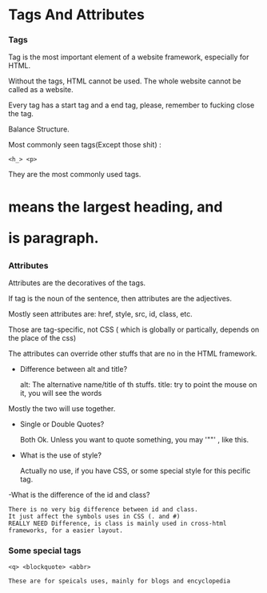 # Tags And Attributes 

### Tags

Tag is the most important element of a website framework, especially for HTML.

Without the tags, HTML cannot be used. The whole website cannot be called as a website.

Every tag has a start tag and a end tag, please, remember to fucking close the tag.

Balance Structure. 

Most commonly seen tags(Except those <html> <body> <head> shit) : 
```
<h_> <p>
```
They are the most commonly used tags. <h1> means the largest heading, and <p> is paragraph.


### Attributes

Attributes are the decoratives of the tags.

If tag is the noun of the sentence, then attributes are the adjectives.

Mostly seen attributes are: href, style, src, id, class, etc.

Those are tag-specific, not CSS ( which is globally or partically, depends on the place of the css)

The attributes can override other stuffs that are no in the HTML framework.

- Difference between alt and title?

	alt: The alternative name/title of th stuffs.
	title: try to point the mouse on it, you will see the words

Mostly the two will use together.


- Single or Double Quotes?

	Both Ok.
	Unless you want to quote something, you may '""' , like this.

- What is the use of style?

	Actually no use, if you have CSS, or some special style for this pecific tag.

-What is the difference of the id and class?

	There is no very big difference between id and class.
	It just affect the symbols uses in CSS (. and #)
	REALLY NEED Difference, is class is mainly used in cross-html frameworks, for a easier layout.


### Some special tags

```
<q> <blockquote> <abbr>
```

	These are for speicals uses, mainly for blogs and encyclopedia









